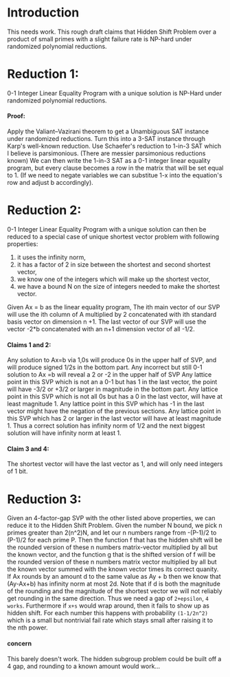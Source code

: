 # Introduction
This needs work.
This rough draft claims that Hidden Shift Problem over a product of small primes with a slight failure rate
is NP-hard under randomized polynomial reductions.
# Reduction 1:
0-1 Integer Linear Equality Program with a unique solution is NP-Hard under randomized polynomial reductions.
#### Proof: 
Apply the Valiant–Vazirani theorem to get a Unambiguous SAT instance under randomized reductions.
Turn this into a 3-SAT instance through Karp's well-known reduction.
Use Schaefer's reduction to 1-in-3 SAT which I believe is parsimonious. 
(There are messier parsimonious reductions known) 
We can then write the 1-in-3 SAT as a 0-1 integer linear equality program,
but every clause becomes a row in the matrix that will be set equal to 1.
(If we need to negate variables we can substitue 1-x into the equation's row and adjust b accordingly).

# Reduction 2:
0-1 Integer Linear Equality Program with a unique solution 
can then be reduced to a special case of unique shortest vector problem with following properties:
1. it uses the infinity norm,
2. it has a factor of 2 in size between the shortest and second shortest vector,
3. we know one of the integers which will make up the shortest vector,
4. we have a bound N on the size of integers needed to make the shortest vector.

Given Ax = b as the linear equality program,
The ith main vector of our SVP will use the ith column of A multiplied by 2 
concatenated with ith standard basis vector on dimension n +1.
The last vector of our SVP will use the vector -2*b 
concatenated with an n+1 dimension vector of all -1/2.
#### Claims 1 and 2:
Any solution to Ax=b via 1,0s will produce 0s in the upper half of SVP,
and will produce signed 1/2s in the bottom part.
Any incorrect but still 0-1 solution to Ax =b will reveal a 2 or -2 in the upper half of SVP
Any lattice point in this SVP which is not an a 0-1 but has 1 in the last vector,
the point will have -3/2 or +3/2 or larger in magnitude in the bottom part.
Any lattice point in this SVP which is not all 0s but has a 0 in the last vector,
will have at least magnitude 1.
Any lattice point in this SVP which has -1 in the last vector might have the negation of the previous sections.
Any lattice point in this SVP which has 2 or larger in the last vector will have at least magnitude 1.
Thus a correct solution has infinity norm of 1/2 and the next biggest solution will have infinity norm at least 1.
#### Claim 3 and 4:
The shortest vector will have the last vector as 1, and will only need integers of 1 bit.

# Reduction 3: 

Given an 4-factor-gap SVP with the other listed above properties, we can reduce it to the Hidden Shift Problem.
Given the number N bound, we pick n primes greater than 2(n^2)N, 
and let our n numbers range from  -(P-1)/2 to (P-1)/2 for each prime P.
Then the function f that has the hidden shift will be the rounded version of these n numbers matrix-vector multiplied by all but the known vector,
and the function g that is the shifted version of f will be the rounded version of these n numbers matrix vector multiplied by all 
but the known vector summed with the known vector times its correct quanity.
If Ax rounds by an amount d to the same value as Ay + b then we know that (Ay-Ax+b) has infinity norm at most 2d.
Note that if d is both the magnitude of the rounding and the magnitude of the shortest vector we will not reliably get rounding in the same direction.
Thus we need a gap of ```2+epsilon```, ```4 works```.
Furthermore if ```x+s``` would wrap around, then it fails to show up as hidden shift.
For each number this happens with probability ```(1-1/2n^2) ```
which is a small but nontrivial fail rate which stays small after raising it to the nth power.

#### concern
This barely doesn't work.
The hidden subgroup problem could be built off a 4 gap, and rounding to a known amount would work...
